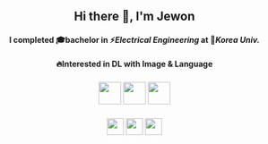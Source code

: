 <div align="center">
  
##  Hi there 👋, I'm Jewon

</div>


<div align="center">
  
#### I completed 🎓bachelor in ⚡️*Electrical Engineering* at 🐯*Korea Univ.*

</div>

<div align="center">
  
#### 🔥Interested in DL with Image & Language 
####

</div>

###
###
###

<div align="center">
  

[<img src='https://skillicons.dev/icons?i=py' height='40'>](https://github.com/27one) 
[<img src='https://skillicons.dev/icons?i=pytorch' height='40'>](https://github.com/27one) 
[<img src='https://skillicons.dev/icons?i=go' height='40'>](https://github.com/27one) 

###
[<img src='https://skillicons.dev/icons?i=github' height='30'>](https://github.com/27one) 
[<img src='https://skillicons.dev/icons?i=linkedin' height='30'>](https://www.linkedin.com/in/제원-이-47167723a/)
[<img src='https://skillicons.dev/icons?i=instagram' height='30'>](https://www.instagram.com/2_j_1_/)

</div>

